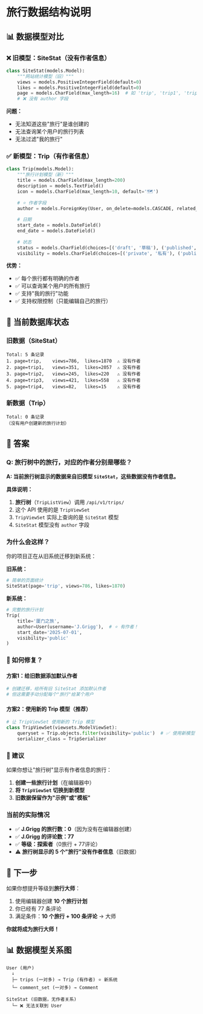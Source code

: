 # 旅行数据结构说明

## 📊 数据模型对比

### ❌ 旧模型：SiteStat（没有作者信息）

```python
class SiteStat(models.Model):
    """网站统计模型（旧）"""
    views = models.PositiveIntegerField(default=0)
    likes = models.PositiveIntegerField(default=0)
    page = models.CharField(max_length=16)  # 如 'trip', 'trip1', 'trip2'
    # ❌ 没有 author 字段
```

**问题：**
- 无法知道这些"旅行"是谁创建的
- 无法查询某个用户的旅行列表
- 无法过滤"我的旅行"

### ✅ 新模型：Trip（有作者信息）

```python
class Trip(models.Model):
    """旅行计划模型（新）"""
    title = models.CharField(max_length=200)
    description = models.TextField()
    icon = models.CharField(max_length=10, default='🗺️')
    
    # ⭐ 作者字段
    author = models.ForeignKey(User, on_delete=models.CASCADE, related_name='trips')
    
    # 日期
    start_date = models.DateField()
    end_date = models.DateField()
    
    # 状态
    status = models.CharField(choices=[('draft', '草稿'), ('published', '已发布')])
    visibility = models.CharField(choices=[('private', '私有'), ('public', '公开')])
```

**优势：**
- ✅ 每个旅行都有明确的作者
- ✅ 可以查询某个用户的所有旅行
- ✅ 支持"我的旅行"功能
- ✅ 支持权限控制（只能编辑自己的旅行）

## 🔄 当前数据库状态

### 旧数据（SiteStat）

```
Total: 5 条记录
1. page=trip,    views=786,  likes=1870  ⚠️ 没有作者
2. page=trip1,   views=351,  likes=2057  ⚠️ 没有作者
3. page=trip2,   views=245,  likes=220   ⚠️ 没有作者
4. page=trip3,   views=421,  likes=558   ⚠️ 没有作者
5. page=trip4,   views=82,   likes=15    ⚠️ 没有作者
```

### 新数据（Trip）

```
Total: 0 条记录
（没有用户创建新的旅行计划）
```

## 🎯 答案

### Q: 旅行树中的旅行，对应的作者分别是哪些？

**A: 当前旅行树显示的数据来自旧模型 `SiteStat`，这些数据没有作者信息。**

**具体说明：**
1. **旅行树**（`TripListView`）调用 `/api/v1/trips/`
2. 这个 API 使用的是 `TripViewSet`
3. `TripViewSet` 实际上查询的是 `SiteStat` 模型
4. `SiteStat` 模型没有 `author` 字段

### 为什么会这样？

你的项目正在从旧系统迁移到新系统：

**旧系统：**
```python
# 简单的页面统计
SiteStat(page='trip', views=786, likes=1870)
```

**新系统：**
```python
# 完整的旅行计划
Trip(
    title='厦门之旅',
    author=User(username='J.Grigg'),  # ⭐ 有作者！
    start_date='2025-07-01',
    visibility='public'
)
```

### 🔧 如何修复？

#### 方案1：给旧数据添加默认作者

```python
# 创建迁移，给所有旧 SiteStat 添加默认作者
# 但这需要手动分配每个"旅行"给某个用户
```

#### 方案2：使用新的 Trip 模型（推荐）

```python
# 让 TripViewSet 使用新的 Trip 模型
class TripViewSet(viewsets.ModelViewSet):
    queryset = Trip.objects.filter(visibility='public')  # ✅ 使用新模型
    serializer_class = TripSerializer
```

### 📝 建议

如果你想让"旅行树"显示有作者信息的旅行：

1. **创建一些旅行计划**（在编辑器中）
2. **将 `TripViewSet` 切换到新模型**
3. **旧数据保留作为"示例"或"模板"**

### 当前的实际情况

- ✅ **J.Grigg 的旅行数：0**（因为没有在编辑器创建）
- ✅ **J.Grigg 的评论数：77**
- ✅ **等级：探索者**（0旅行 + 77评论）
- ⚠️ **旅行树显示的 5 个"旅行"没有作者信息**（旧数据）

## 🚀 下一步

如果你想提升等级到**旅行大师**：

1. 使用编辑器创建 **10 个旅行计划**
2. 你已经有 77 条评论
3. 满足条件：**10 个旅行 + 100 条评论** → 大师

**你就将成为旅行大师！**

## 📊 数据模型关系图

```
User (用户)
  ↓
  ├─ trips (一对多) → Trip (有作者) ⭐ 新系统
  └─ comment_set (一对多) → Comment

SiteStat (旧数据，无作者关系)
  └─ ❌ 无法关联到 User
```

